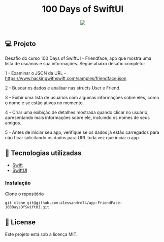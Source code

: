 <h1 align="center">
100 Days of SwiftUI
</h1>

<div align="center">
       <img src="./gif/FriendFace.gif"/>
</div>

</br>

## 💻 Projeto

Desafio do curso 100 Days of SwiftUI - Friendface, app que mostra uma lista de
usuários e sua informações. Segue abaixo desafio completo:

1 - Examinar o JSON da URL - https://www.hackingwithswift.com/samples/friendface.json.

2 - Buscar os dados e analisar nas structs User e Friend.

3 - Exibir uma lista de usuários com algumas informações sobre eles, como o nome e
se estão ativos no momento.

4 - Criar uma exibição de detalhes mostrada quando clicar no usuário, apresentando
mais informações sobre ele, incluindo os nomes de seus amigos.

5 - Antes de iniciar seu app, verifique se os dados já estão carregados para não
ficar solicitando os dados para URL toda vez que inciar o app.

## 🚀 Tecnologias utilizadas

- [Swift](https://developer.apple.com/swift/)
- [SwiftUI](https://developer.apple.com/xcode/swiftui/)

### Instalação

Clone o repositório

```
git clone git@github.com:alessandre74/app-FriendFace-100DaysOfSwiftUI.git
```

## 📄 License

Este projeto está sob a licença MIT.
